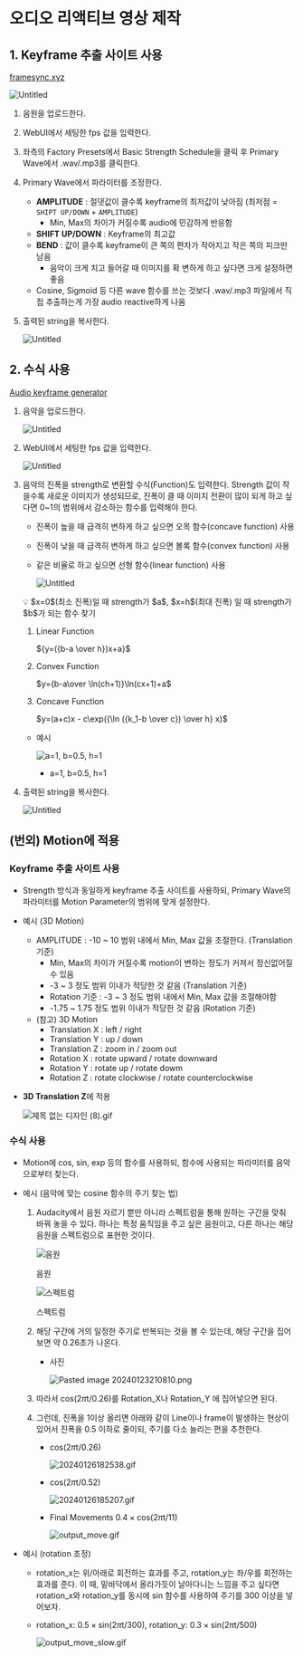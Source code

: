 # 오디오 리액티브 영상 제작

## 1. Keyframe 추출 사이트 사용

[framesync.xyz](https://www.framesync.xyz/)

![Untitled](media-audio-reactive/Untitled.png)

1. 음원을 업로드한다.
2. WebUI에서 세팅한 fps 값을 입력한다.
3. 좌측의 Factory Presets에서 Basic Strength Schedule을 클릭 후 Primary Wave에서 .wav/.mp3를 클릭한다.
4. Primary Wave에서 파라미터를 조정한다.
    - **AMPLITUDE** : 절댓값이 클수록 keyframe의 최저값이 낮아짐 (최저점 = `SHIPT UP/DOWN` + `AMPLITUDE`)
        - Min, Max의 차이가 커질수록 audio에 민감하게 반응함
    - **SHIFT UP/DOWN** : Keyframe의 최고값
    - **BEND** : 값이 클수록 keyframe이 큰 쪽의 편차가 작아지고 작은 쪽의 피크만 남음
        - 음악이 크게 치고 들어갈 때 이미지를 확 변하게 하고 싶다면 크게 설정하면 좋음
    - Cosine, Sigmoid 등 다른 wave 함수를 쓰는 것보다 .wav/.mp3 파일에서 직접 추출하는게 가장 audio reactive하게 나옴
5. 출력된 string을 복사한다.
    
    ![Untitled](media-audio-reactive/Untitled%201.png)
    

## 2. 수식 사용

[Audio keyframe generator](https://www.chigozie.co.uk/audio-keyframe-generator/)

1. 음악을 업로드한다.
    
    ![Untitled](media-audio-reactive/Untitled%202.png)
    
2. WebUI에서 세팅한 fps 값을 입력한다.
    
    ![Untitled](media-audio-reactive/Untitled%203.png)
    
3. 음악의 진폭을 strength로 변환할 수식(Function)도 입력한다. Strength 값이 작을수록 새로운 이미지가 생성되므로, 진폭이 클 때 이미지 전환이 많이 되게 하고 싶다면 0~1의 범위에서 감소하는 함수를 입력해야 한다.
    - 진폭이 높을 때 급격히 변하게 하고 싶으면 오목 함수(concave function) 사용
    - 진폭이 낮을 때 급격히 변하게 하고 싶으면 볼록 함수(convex function) 사용
    - 같은 비율로 하고 싶으면 선형 함수(linear function) 사용
        
        ![Untitled](media-audio-reactive/Untitled%204.png)
        
    
    <aside>
    💡 $x=0$(최소 진폭)일 때 strength가 $a$, $x=h$(최대 진폭) 일 때 strength가 $b$가 되는 함수 찾기
    
    </aside>
    
    1. Linear Function
        
        ${y=({b-a \over h})x+a}$
        
    2. Convex Function
        
        $y={b-a\over \ln(ch+1)}\ln(cx+1)+a$
        
    3. Concave Function 
        
        $y=(a+c)x - c\exp({\ln ({k_1-b \over c}) \over h} x)$
        
    - 예시
        
        ![a=1, b=0.5, h=1](media-audio-reactive/Untitled%205.png)
        
        - a=1, b=0.5, h=1
        
4. 출력된 string을 복사한다.
    
    ![Untitled](media-audio-reactive/Untitled%206.png)
    

## (번외) Motion에 적용

### Keyframe 추출 사이트 사용

- Strength 방식과 동일하게 keyframe 추출 사이트를 사용하되, Primary Wave의 파라미터를 Motion Parameter의 범위에 맞게 설정한다.
- 예시 (3D Motion)
    - AMPLITUDE : -10 ~ 10 범위 내에서 Min, Max 값을 조절한다. (Translation 기준)
        - Min, Max의 차이가 커질수록 motion이 변하는 정도가 커져서 정신없어질 수 있음
        - -3 ~ 3 정도 범위 이내가 적당한 것 같음 (Translation 기준)
        - Rotation 기준 : -3 ~ 3 정도 범위 내에서 Min, Max 값을 조절해야함
        - -1.75 ~ 1.75 정도 범위 이내가 적당한 것 같음 (Rotation 기준)
    - (참고) 3D Motion
        - Translation X : left / right
        - Translation Y : up / down
        - Translation Z : zoom in / zoom out
        - Rotation X : rotate upward / rotate downward
        - Rotation Y : rotate up / rotate dowm
        - Rotation Z :  rotate clockwise / rotate counterclockwise
- **3D Translation Z**에 적용
    
    ![제목 없는 디자인 (8).gif](media-audio-reactive/space.gif)
    

### 수식 사용

- Motion에 cos, sin, exp 등의 함수를 사용하되, 함수에 사용되는 파라미터를 음악으로부터 찾는다.
- 예시 (음악에 맞는 cosine 함수의 주기 찾는 법)
    1. Audacity에서 음원 자르기 뿐만 아니라 스펙트럼을 통해 원하는 구간을 맞춰 바꿔 놓을 수 있다. 하나는 특정 움직임을 주고 싶은 음원이고, 다른 하나는 해당 음원을 스펙트럼으로 표현한 것이다.
        
        ![음원](media-audio-reactive/Pasted_image_20240123113806.png)
        
        음원
        
        ![스펙트럼](media-audio-reactive/Pasted_image_20240123105526.png)
        
        스펙트럼
        
    2. 해당 구간에 거의 일정한 주기로 반복되는 것을 볼 수 있는데, 해당 구간을 집어보면 약 0.26초가 나온다. 
        - 사진
            
            ![Pasted image 20240123210810.png](media-audio-reactive/Pasted_image_20240123210810.png)
            
    3. 따라서 $\mathrm{cos}(2\pi\mathrm{t}/0.26)$를 Rotation_X나 Rotation_Y 에 집어넣으면 된다.
    4. 그런데, 진폭을 1이상 올리면 아래와 같이 Line이나 frame이 발생하는 현상이 있어서 진폭을 0.5 이하로 줄이되, 주기를 다소 늘리는 편을 추천한다. 
        - $\mathrm{cos}(2\pi\mathrm{t}/0.26)$
            
            ![20240126182538.gif](media-audio-reactive/20240126182538.gif)
            
        - $\mathrm{cos}(2\pi\mathrm{t}/0.52)$
            
            ![20240126185207.gif](media-audio-reactive/20240126185207.gif)
            
        - Final Movements
        $0.4\times\mathrm{cos}(2\pi\mathrm{t}/11)$
            
            ![output_move.gif](media-audio-reactive/output_move.gif)
            
        
- 예시 (rotation 조정)
    - rotation_x는 위/아래로 회전하는 효과를 주고, rotation_y는 좌/우를 회전하는 효과를 준다. 이 때, 밑바닥에서 올라가듯이 날아다니는 느낌을 주고 싶다면  rotation_x와 rotation_y를 동시에 sin 함수를 사용하여 주기를 300 이상을 넣어보자.
    - rotation_x: $0.5\times\mathrm{sin}(2\pi\mathrm{t}/300)$, rotation_y: $0.3\times\mathrm{sin}(2\pi\mathrm{t}/500)$
        
        ![output_move_slow.gif](media-audio-reactive/output_move_slow.gif)
